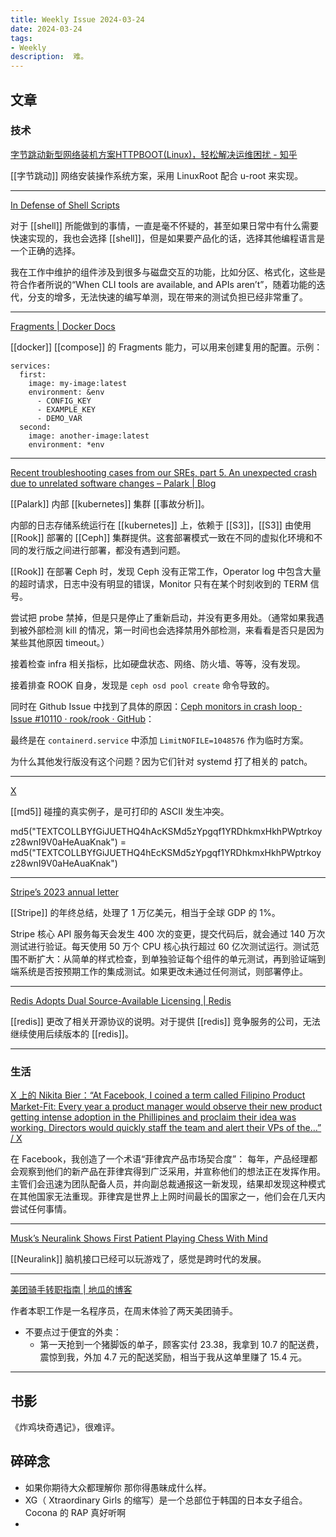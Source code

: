 ```yaml
---
title: Weekly Issue 2024-03-24
date: 2024-03-24
tags:
- Weekly
description:  难。
---
```



## 文章

### 技术

[字节跳动新型网络装机方案HTTPBOOT(Linux)，轻松解决运维困扰 - 知乎](https://zhuanlan.zhihu.com/p/686954625)

[[字节跳动]] 网络安装操作系统方案，采用 LinuxRoot 配合 u-root 来实现。


---


[In Defense of Shell Scripts](https://certomodo.io/best-practices/in-defense-of-shell-scripts.html)

对于 [[shell]] 所能做到的事情，一直是毫不怀疑的，甚至如果日常中有什么需要快速实现的，我也会选择 [[shell]]，但是如果要产品化的话，选择其他编程语言是一个正确的选择。

我在工作中维护的组件涉及到很多与磁盘交互的功能，比如分区、格式化，这些是符合作者所说的“When CLI tools are available, and APIs aren’t”，随着功能的迭代，分支的增多，无法快速的编写单测，现在带来的测试负担已经非常重了。

---

[Fragments | Docker Docs](https://docs.docker.com/compose/compose-file/10-fragments/)

[[docker]] [[compose]] 的 Fragments 能力，可以用来创建复用的配置。示例：

```
services:
  first:
    image: my-image:latest
    environment: &env
      - CONFIG_KEY
      - EXAMPLE_KEY
      - DEMO_VAR
  second:
    image: another-image:latest
    environment: *env
```

---


[Recent troubleshooting cases from our SREs, part 5. An unexpected crash due to unrelated software changes – Palark | Blog](https://blog.palark.com/sre-troubleshooting-ceph-systemd-containerd/)

[[Palark]] 内部 [[kubernetes]] 集群 [[事故分析]]。

内部的日志存储系统运行在 [[kubernetes]] 上，依赖于 [[S3]]，[[S3]] 由使用 [[Rook]] 部署的 [[Ceph]] 集群提供。这套部署模式一致在不同的虚拟化环境和不同的发行版之间进行部署，都没有遇到问题。

[[Rook]] 在部署 Ceph 时，发现 Ceph 没有正常工作，Operator log 中包含大量的超时请求，日志中没有明显的错误，Monitor 只有在某个时刻收到的 TERM 信号。

尝试把 probe 禁掉，但是只是停止了重新启动，并没有更多用处。（通常如果我遇到被外部检测 kill 的情况，第一时间也会选择禁用外部检测，来看看是否只是因为某些其他原因 timeout。）

接着检查 infra 相关指标，比如硬盘状态、网络、防火墙、等等，没有发现。

接着排查 ROOK 自身，发现是 `ceph osd pool create` 命令导致的。

同时在 Github Issue 中找到了具体的原因：[Ceph monitors in crash loop · Issue #10110 · rook/rook · GitHub](https://github.com/rook/rook/issues/10110#issuecomment-1464898937)：

最终是在 `containerd.service` 中添加 `LimitNOFILE=1048576` 作为临时方案。

为什么其他发行版没有这个问题？因为它们针对 systemd 打了相关的 patch。

---

[X](https://twitter.com/realhashbreaker/status/1770161965006008570)

[[md5]] 碰撞的真实例子，是可打印的 ASCII 发生冲突。

md5("TEXTCOLLBYfGiJUETHQ4hAcKSMd5zYpgqf1YRDhkmxHkhPWptrkoyz28wnI9V0aHeAuaKnak") = md5("TEXTCOLLBYfGiJUETHQ4hEcKSMd5zYpgqf1YRDhkmxHkhPWptrkoyz28wnI9V0aHeAuaKnak")

---

[Stripe’s 2023 annual letter](https://stripe.com/en-ca/annual-updates/2023)

[[Stripe]] 的年终总结，处理了 1 万亿美元，相当于全球 GDP 的 1%。

Stripe 核心 API 服务每天会发生 400 次的变更，提交代码后，就会通过 140 万次测试进行验证。每天使用 50 万个 CPU 核心执行超过 60 亿次测试运行。测试范围不断扩大：从简单的样式检查，到单独验证每个组件的单元测试，再到验证端到端系统是否按预期工作的集成测试。如果更改未通过任何测试，则部署停止。

---

[Redis Adopts Dual Source-Available Licensing | Redis](https://redis.com/blog/redis-adopts-dual-source-available-licensing/)

[[redis]] 更改了相关开源协议的说明。对于提供 [[redis]] 竞争服务的公司，无法继续使用后续版本的 [[redis]]。

---



### 生活

[X 上的 Nikita Bier：“At Facebook, I coined a term called Filipino Product Market-Fit: Every year a product manager would observe their new product getting intense adoption in the Phillipines and proclaim their idea was working. Directors would quickly staff the team and alert their VPs of the…” / X](https://twitter.com/nikitabier/status/1768304243620880766)


在 Facebook，我创造了一个术语“菲律宾产品市场契合度”： 每年，产品经理都会观察到他们的新产品在菲律宾得到广泛采用，并宣称他们的想法正在发挥作用。主管们会迅速为团队配备人员，并向副总裁通报这一新发现，结果却发现这种模式在其他国家无法重现。菲律宾是世界上上网时间最长的国家之一，他们会在几天内尝试任何事情。

---

[Musk’s Neuralink Shows First Patient Playing Chess With Mind](https://www.bloomberg.com/news/articles/2024-03-20/musk-s-neuralink-gives-update-on-first-brain-implant-patient)

[[Neuralink]] 脑机接口已经可以玩游戏了，感觉是跨时代的发展。

---

[美团骑手转职指南 | 地瓜的博客](https://digua.moe/posts/20240311-meituan-rider.html)

作者本职工作是一名程序员，在周末体验了两天美团骑手。
- 不要点过于便宜的外卖：
	- 第一天抢到一个猪脚饭的单子，顾客实付 23.38，我拿到 10.7 的配送费，震惊到我，外加 4.7 元的配送奖励，相当于我从这单里赚了 15.4 元。

---



## 书影

《炸鸡块奇遇记》，很难评。


## 碎碎念

* 如果你期待大众都理解你 那你得愚昧成什么样。
* XG（ Xtraordinary Girls 的缩写）是一个总部位于韩国的日本女子组合。Cocona 的 RAP 真好听啊
* 
